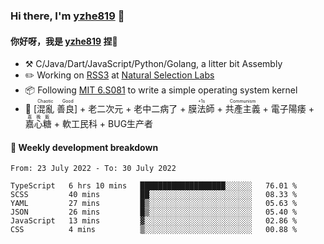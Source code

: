 ### Hi there, I'm [yzhe819](https://github.com/yzhe819) 👋

#### 你好呀，我是 [yzhe819](https://github.com/yzhe819) 捏👋

- :hammer_and_pick: C/Java/Dart/JavaScript/Python/Golang, a litter bit Assembly
- :pencil2: Working on [RSS3](https://github.com/NaturalSelectionLabs/RSS3) at [Natural Selection Labs](https://github.com/NaturalSelectionLabs)
- 📦 Following [MIT 6.S081](https://pdos.csail.mit.edu/6.S081/2020/) to write a simple operating system kernel
- 🔑 <ruby>[混亂 善良]<rp>（</rp><rt>Chaotic Good</rt><rp>）</rp></ruby> + 老二次元 + 老中二病了 + <ruby>膜法師<rp>（</rp><rt>+1s</rt><rp>）</rp></ruby> +  <ruby>共產主義<rp>（</rp><rt>Communism</rt><rp>）</rp></ruby> + 電子陽痿 + <ruby>嘉心糖<rp>（</rp><rt>嘉晚飯</rt><rp>）</rp></ruby> + 軟工民科 + BUG生产者



#### 📝 Weekly development breakdown

<!--START_SECTION:waka-->

```text
From: 23 July 2022 - To: 30 July 2022

TypeScript   6 hrs 10 mins   ███████████████████░░░░░░   76.01 %
SCSS         40 mins         ██░░░░░░░░░░░░░░░░░░░░░░░   08.33 %
YAML         27 mins         █▒░░░░░░░░░░░░░░░░░░░░░░░   05.63 %
JSON         26 mins         █▒░░░░░░░░░░░░░░░░░░░░░░░   05.40 %
JavaScript   13 mins         ▓░░░░░░░░░░░░░░░░░░░░░░░░   02.86 %
CSS          4 mins          ▒░░░░░░░░░░░░░░░░░░░░░░░░   00.88 %
```

<!--END_SECTION:waka-->




